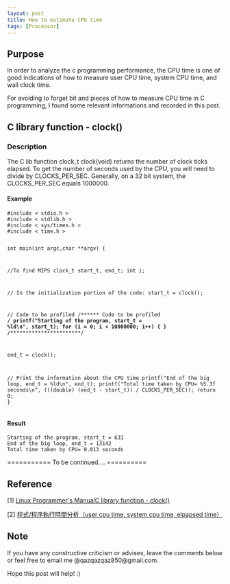 ```yaml
---
layout: post
title: How to estimate CPU time
tags: [Processor] 
---
```


## Purpose

   In order to analyze the c programming performance, the CPU time is one of good indications of how to measure user CPU time, system CPU time, and wall clock time.

   For avoiding to forget bit and pieces of how to measure CPU time in C programming, I found some relevant informations and recorded in this post. 

## C library function - clock()

### Description 

   The C lib function clock_t clock(void) returns the number of clock ticks elapsed. To get the number of seconds used by the CPU, you will need to divide by CLOCKS_PER_SEC. Generally, on a 32 bit system, the CLOCKS_PER_SEC equals 1000000.

#### Example
<div class="language-shell highlighter-rouge"><pre class="highlight"><code class="hljs ruby"><span class="nb">#include < stdio.h >
#include < stdlib.h >
#include < sys/times.h >
#include < time.h >

int
main(int argc,char **argv) {

  //To find MIPS
  clock_t start_t, end_t;
  int i;

  // In the initialization portion of the code:
  start_t = clock();

  // Code to be profiled
  /****** Code to be profiled ******/
  printf("Starting of the program, start_t = %ld\n", start_t);
  for (i = 0; i < 10000000; i++) {
  }
  /*****************************/

  end_t = clock();

  // Print the information about the CPU time
  printf("End of the big loop, end_t = %ld\n", end_t);
  printf("Total time taken by CPU= %5.3f seconds\n",
      (((double) (end_t - start_t)) / CLOCKS_PER_SEC));
  return 0;
}</span></code></pre></div>

#### Result
<div class="language-shell highlighter-rouge"><pre class="highlight"><code class="hljs ruby"><span class="nb">Starting of the program, start_t = 631
End of the big loop, end_t = 13142
Total time taken by CPU= 0.013 seconds</span></code></pre></div>

=========== To be continued.... ==========

## Reference
[1] [Linux Programmer's ManualC library function - clock()](https://www.tutorialspoint.com/c_standard_library/c_function_clock)

[2] [程式/程序執行時間分析（user cpu time, system cpu time, elpapsed time）](https://www.itread01.com/content/1544395890.html)


## Note
<p>If you have any constructive criticism or advises, leave the comments below or feel free to email me @qazqazqaz850@gmail.com.

Hope this post will help! :)
</p>
